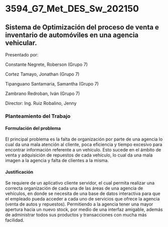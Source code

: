 # 3594_G7_Met_DES_Sw_202150
## Sistema de Optimización del proceso de venta e inventario de automóviles en una agencia vehicular. 

Presentado por:  	

Constante Negrete, Roberson 		(Grupo 7)

Cortez Tamayo, Jonathan			(Grupo 7)

Tipanguano Santamaria, Samantha	(Grupo 7)

Zambrano Redroban, Iván			(Grupo 7)

Director: Ing. Ruiz Robalino, Jenny




### Planteamiento del Trabajo

#### Formulación del problema

El principal problema es la falta de organización por parte de una agencia lo cual da una mala atención al cliente, poca eficiencia y tiempo excesivo para encontrar información referente a un vehículo. Esto sucede en el ámbito de venta y adquisición de repuestos de cada vehículo, lo cual da una mala imagen a la agencia y falta de clientes a la misma.

#### Justificación
Se requiere de un aplicativo cliente servidor, el cual permita realizar una correcta organización de cada una de las áreas de una agencia de vehículos, en donde se necesita de una base de datos interactiva para que el empleado pueda acceder a cada uno de servicios que ofrece la agencia (venta de autos y repuestos). Permitiendo a la agencia tener una mayor apertura hacia un nuevo stock, por medio de una interfaz amigable, además de administrar todos sus productos y transacciones con mucha más facilidad.
